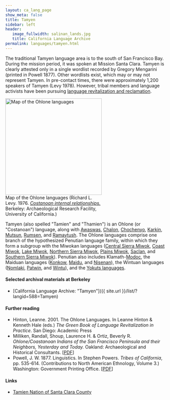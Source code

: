 ```yaml
---
layout: ca_lang_page
show_meta: false
title: Tamyen
sidebar: left
header:
   image_fullwidth: salinan_lands.jpg
   title: California Language Archive
permalink: languages/tamyen.html
---
```


The traditional Tamyen language area is to the south of San Francisco Bay. During the mission period, it was spoken at Mission Santa Clara. Tamyen is clearly attested only in a single wordlist recorded by Gregory Mengarini (printed in Powell 1877). Other wordlists exist, which may or may not represent Tamyen. In pre-contact times, there were approximately 1,200 speakers of Tamyen  (Levy 1978). However, tribal members and language activists have been pursuing [language revitalization and reclamation](https://www.tamien.org/language-preservation).

<div class="image fit right" style="width: 300px;">
<a href="https://berkeley.app.box.com/v/ohlone-languages-map"><img alt="Map of the Ohlone languages" src="{{ site.urlimg }}ohlone-languages-map-small.jpg" width="300px"/></a>
<div class="caption">
Map of the Ohlone languages (Richard L. Levy. 1976. <a href="http://dpg.lib.berkeley.edu/webdb/anthpubs/search?all=&amp;volumeid=66&amp;item=1"><em>Costanoan internal relationships.</em></a> Berkeley: Archaeological Research Facility, University of California.)
</div>
</div>

Tamyen (also spelled "Tamien" and "Thamien") is an Ohlone (or "Costanoan") language, along with [Awaswas](awaswas.html), [Chalon](chalon.html), [Chochenyo](chochenyo.html), [Karkin](karkin.html), [Mutsun](mutsun.html), [Rumsen](rumsen.html), and [Ramaytush](ramaytush.html). The Ohlone languages comprise one branch of the hypothesized Penutian language family, within which they form a subgroup with the Miwokan languages ([Central Sierra Miwok](central-sierra-miwok.html), [Coast Miwok](coast-miwok.html), [Lake Miwok](lake-miwok.html), [Northern Sierra Miwok](northern-sierra-miwok.html), [Plains Miwok](plains-miwok.html), [Saclan](saclan.html), and [Southern Sierra Miwok](southern-sierra-miwok.html)). Penutian also includes Klamath-[Modoc](modoc.html), the Maiduan languages ([Konkow](konkow.html), [Maidu](maidu.html), and [Nisenan](nisenan.html)), the Wintuan languages ([Nomlaki](nomlaki.html), [Patwin](patwin.html), and [Wintu](wintu.html)), and the [Yokuts languages](yokuts.html).

#### Selected archival materials at Berkeley

* [California Language Archive: "Tamyen"]({{ site.url }}/list/?langid=588=Tamyen)

#### Further reading

* Hinton, Leanne. 2001. The Ohlone Languages. In Leanne Hinton &amp; Kenneth Hale (eds.) *The Green Book of Language Revitalization in Practice*. San Diego: Academic Press
* Milliken, Randall, Shoup, Laurence H. &amp; Ortiz, Beverly R. *Ohlone/Coastanoan Indians of the San Francisco Peninsula and their Neighbors, Yesterday and Today.* Oakland: Archaeological and Historical Consultants. [[PDF](https://www.ci.benicia.ca.us/vertical/sites/%7BF991A639-AAED-4E1A-9735-86EA195E2C8D%7D/uploads/Milliken_Shoup_Ortiz_2009.pdf)]
* Powell, J. W. 1877. Linguistics. In Stephen Powers. *Tribes of California*, pp. 535-614. (Contributions to North American Ethnology, Volume 3.) Washington: Government Printing Office. [[PDF](http://www.archive.org/download/contributionston03unituoft/contributionston03unituoft.pdf)]

#### Links

* [Tamien Nation of Santa Clara County](https://www.tamien.org/)

